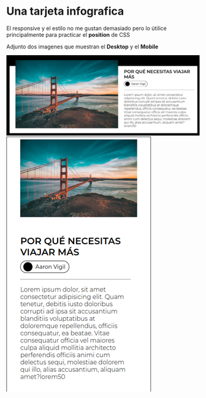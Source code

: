 <h1>Una tarjeta infografica</h1>
<p>El responsive y el estilo no me gustan demasiado pero lo útilice principalmente para practicar el <strong>position</strong> de CSS</p>
<p>Adjunto dos imagenes que muestran el <strong>Desktop</strong> y el <strong>Mobile</strong></p>
<img src="desktop.png"/>
<img src="mobile.png"/>
